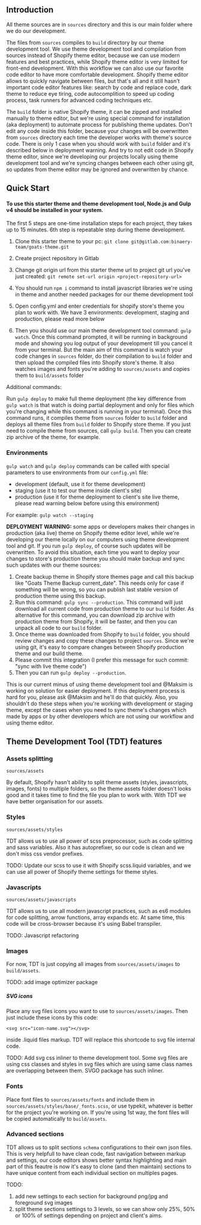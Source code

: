 ## Introduction
All theme sources are in `sources` directory and this is our main folder where we do our development.

The files from `sources` compiles to `build` directory by our theme development tool. We use theme development tool and compilation from sources instead of Shopify theme editor, because we can use modern features and best practices, while Shopify theme editor is very limited for front-end development. With this workflow we can also use our favorite code editor to have more comfortable development. Shopify theme editor allows to quickly navigate between files, but that's all and it still hasn't important code editor features like: search by code and replace code, dark theme to reduce eye tiring, code autocomplition to speed up coding process, task runners for advanced coding techniques etc. 

The `build` folder is native Shopify theme, it can be zipped and installed manually to theme editor, but we're using special command for installation (aka deployment) to automate process for publishing theme updates. Don't edit any code inside this folder, because your changes will be overwritten from `sources` directory each time the developer works with theme's source code. There is only 1 case when you should work with `build` folder and it's described below in deployment warning. And try to not edit code in Shopify theme editor, since we're developing our projects locally using theme development tool and we're syncing changes between each other using git, so updates from theme editor may be ignored and overwritten by chance.

## Quick Start
#### To use this starter theme and theme development tool, Node.js and Gulp v4 should be installed in your system.

The first 5 steps are one-time installation steps for each project, they takes up to 15 minutes. 6th step is repeatable step during theme development.

1) Clone this starter theme to your pc: `git clone git@gitlab.com:binaery-team/goats-theme.git`

2) Create project repository in Gitlab

3) Change git origin url from this starter theme url to project git url you've just created: `git remote set-url origin <project-repository-url>`

4) You should run `npm i` command to install javascript libraries we're using in theme and another needed packages for our theme development tool

5) Open config.yml and enter credentials for shopify store's theme you plan to work with. We have 3 environments: development, staging and production, please read more below

6) Then you should use our main theme development tool command: `gulp watch`. Once this command prompted, it will be running in background mode and showing you log output of your development till you cancel it from your terminal. But the main aim of this command is watch your code changes in `sources` folder, do their compilation to `build` folder and then upload the compiled files into Shopify store's theme. It also watches images and fonts you're adding to `sources/assets` and copies them to `build/assets` folder

Additional commands:

Run `gulp deploy` to make full theme deployment (the key difference from `gulp watch` is that watch is doing partial deployment and only for files which you're changing while this command is running in your terminal). Once this command runs, it compiles theme from `sources` folder to `build` folder and deploys all theme files from `build` folder to Shopify store theme.
If you just need to compile theme from sources, call `gulp build`. Then you can create zip archive of the theme, for example.

### Environments
`gulp watch` and `gulp deploy` commands can be called with special parameters to use environments from our `config.yml` file:
- development (default, use it for theme development)
- staging (use it to test our theme inside client's site)
- production (use it for theme deployment to client's site live theme, please read warning below before using this environment)

For example: `gulp watch --staging`

**DEPLOYMENT WARNING:** some apps or developers makes their changes in production (aka live) theme on Shopify theme editor level, while we're developing our theme locally on our computers using theme development tool and git. If you run `gulp deploy`, of course such updates will be overwritten. To avoid this situation, each time you want to deploy your changes to store's production theme you should make backup and sync such updates with our theme sources: 
1. Create backup theme in Shopify store themes page and call this backup like "Goats Theme Backup current_date". This needs only for case if something will be wrong, so you can publish last stable version of production theme using this backup.
2. Run this command: `gulp sync --production`. This command will just download all current code from production theme to our `build` folder. As alternative for this command, you can download zip archive with production theme from Shopify, it will be faster, and then you can unpack all code to our `build` folder.
3. Once theme was downloaded from Shopify to `build` folder, you should review changes and copy these changes to project `sources`. Since we're using git, it's easy to compare changes between Shopify production theme and our build theme.
4. Please commit this integration (I prefer this message for such commit: "sync with live theme code")
5. Then you can run `gulp deploy --production`.

This is our current minus of using theme development tool and @Maksim is working on solution for easier deployment. If this deployment process is hard for you, please ask @Maksim and he'll do that quickly. Also, you shouldn't do these steps when you're working with development or staging theme, except the cases when you need to sync theme's changes which made by apps or by other developers which are not using our workflow and using theme editor.


## Theme Development Tool (TDT) features


### Assets splitting
`sources/assets`

By default, Shopify hasn't ability to split theme assets (styles, javascripts, images, fonts) to multiple folders, so the theme assets folder doesn't looks good and it takes time to find the file you plan to work with. With TDT we have better organisation for our assets.

### Styles
`sources/assets/styles`

TDT allows us to use all power of scss preprocessor, such as code splitting and sass variables. Also it has autoprefixer, so our code is clean and we don't miss css vendor prefixes. 

TODO: Update our scss to use it with Shopify scss.liquid variables, and we can use all power of Shopify theme settings for theme styles.


### Javascripts
`sources/assets/javascripts`

TDT allows us to use all modern javascript practices, such as es6 modules for code splitting, arrow functions, array expands etc. At same time, this code will be cross-browser because it's using Babel transpiler.

TODO: Javascript refactoring


### Images
For now, TDT is just copying all images from `sources/assets/images` to `build/assets`.

TODO: add image optimizer package


##### SVG icons
Place any svg files icons you want to use to `sources/assets/images`. Then just include these icons by this code: 

`<svg src="icon-name.svg"></svg>` 

inside .liquid files markup. TDT will replace this shortcode to svg file internal code.

TODO: Add svg css inliner to theme development tool. Some svg files are using css classes and styles in svg files which are using same class names are overlapping between them. SVGO package has such inliner.


### Fonts
Place font files to `sources/assets/fonts` and include them in `sources/assets/styles/base/_fonts.scss`, or use typekit, whatever is better for the project you're working on. If you're using 1st way, the font files will be copied automatically to `build/assets`.


### Advanced sections
TDT allows us to split sections `schema` configurations to their own json files. This is very helpfull to have clean code, fast navigation between markup and settings, our code editors shows better syntax highlighting and main part of this feautre is now it's easy to clone (and then maintain) sections to have unique content from each individual section on multiples pages.

TODO: 
1. add new settings to each section for background png/jpg and foreground svg images
2. split theme sections settings to 3 levels, so we can show only 25%, 50% or 100% of settings depending on project and client's aims.